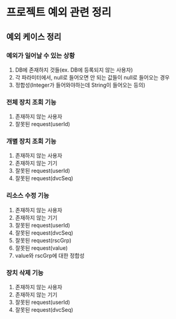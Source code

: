 # 프로젝트 예외 관련 정리

## 예외 케이스 정리

### 예외가 일어날 수 있는 상황
1. DB에 존재하지 것들(ex. DB에 등록되지 않는 사용자)
2. 각 파라미터에서, null로 들어오면 안 되는 값들이 null로 들어오는 경우
3. 정합성(Integer가 들어와야하는데 String이 들어오는 등의)

### 전체 장치 조회 기능
1. 존재하지 않는 사용자
2. 잘못된 request(userId)

### 개별 장치 조회 기능
1. 존재하지 않는 사용자
2. 존재하지 않는 기기
3. 잘못된 request(userId)
4. 잘못된 request(dvcSeq)
   
### 리소스 수정 기능
1. 존재하지 않는 사용자
2. 존재하지 않는 기기
3. 잘못된 request(userId)
4. 잘못된 request(dvcSeq)
5. 잘못된 request(rscGrp)
6. 잘못된 request(value)
7. value와 rscGrp에 대한 정합성

### 장치 삭제 기능
1. 존재하지 않는 사용자
2. 존재하지 않는 기기
3. 잘못된 request(userId)
4. 잘못된 request(dvcSeq)